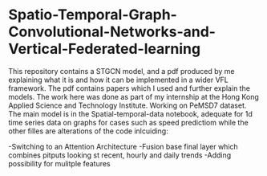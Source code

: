 # Spatio-Temporal-Graph-Convolutional-Networks-and-Vertical-Federated-learning
This repository contains a STGCN model, and a pdf produced by me explaining what it is and how it can be implemented in a wider VFL framework.
The pdf contains papers which I used and further explain the models. 
The work here was done as part of my internship at the Hong Kong Applied Science and Technology Institute.
Working on PeMSD7 dataset.
The main model is in the Spatial-temporal-data notebook, adequate for 1d time series data on graphs for cases such as speed predictiom while the other filles are alterations of the code inlcuiding:

-Switching to an Attention Architecture
-Fusion base final layer which combines pitputs looking st recent, hourly and daily trends
-Adding possibility for mulitple features
